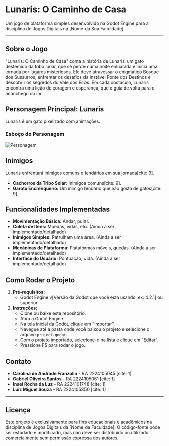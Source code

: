 # Lunaris: O Caminho de Casa

Um jogo de plataforma simples desenvolvido na Godot Engine para a disciplina de Jogos Digitais na [Nome da Sua Faculdade].

---

## Sobre o Jogo

"Lunaris: O Caminho de Casa" conta a história de Lunaris, um gato destemido da tribo lunar, que se perde numa noite enluarada e inicia uma jornada por lugares misteriosos. Ele deve atravessar o enigmático Bosque dos Sussurros, enfrentar os desafios da instável Ponte dos Destinos e descobrir os segredos do Vale dos Ecos. Em cada obstáculo, Lunaris encontra uma lição de coragem e esperança, que o guia de volta para o aconchego do lar.

## Personagem Principal: Lunaris

Lunaris é um gato pixelizado com animações.

### Esboço do Personagem

![Personagem](docs/img/personagem.png)

## Inimigos

Lunaris enfrentará inimigos comuns e lendários em sua jornada[cite: 9].
* **Cachorros da Tribo Solar:** Inimigos comuns[cite: 9].
* **Garoto Encrenqueiro:** Um inimigo lendário que não gosta de gatos[cite: 9].

## Funcionalidades Implementadas

* **Movimentação Básica:** Andar, pular.
* **Coleta de Itens:** Moedas, vidas, etc. (Ainda a ser implementado/detalhado)
* **Inimigos Simples:** Patrulham uma área. (Ainda a ser implementado/detalhado)
* **Mecânicas de Plataforma:** Plataformas móveis, quedas. (Ainda a ser implementado/detalhado)
* **Interface do Usuário:** Pontuação, vida. (Ainda a ser implementado/detalhado)

## Como Rodar o Projeto

1.  **Pré-requisitos:**
    * Godot Engine v[Versão da Godot que você está usando, ex: 4.2.1] ou superior.
2.  **Instruções:**
    * Clone ou baixe este repositório.
    * Abra a Godot Engine.
    * Na tela inicial da Godot, clique em "Importar".
    * Navegue até a pasta onde você baixou o projeto e selecione o arquivo `project.godot`.
    * Com o projeto importado, selecione-o na lista e clique em "Editar".
    * Pressione F5 para rodar o jogo.

## Contato

* **Carolina de Andrade Franzolin** - RA 2224105045 [cite: 1]
* **Gabriel Oliveira Santos** - RA 2224105061 [cite: 1]
* **Inael Rocha da Luz** - RA 2224101748 [cite: 1]
* **Luiz Miguel Souza** - RA 2224105850 [cite: 1]

---

## Licença

Este projeto é exclusivamente para fins educacionais e acadêmicos na disciplina de Jogos Digitais da [Nome da Faculdade]. O código-fonte pode ser estudado e modificado, mas não deve ser distribuído ou utilizado comercialmente sem permissão expressa dos autores.
